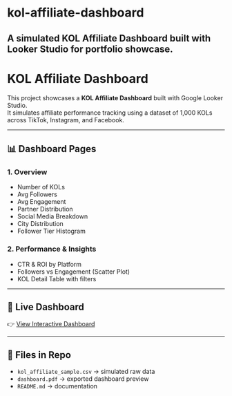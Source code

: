 # kol-affiliate-dashboard
A simulated KOL Affiliate Dashboard built with Looker Studio for portfolio showcase.
-------------------------------------------------------------------------------------
# KOL Affiliate Dashboard

This project showcases a **KOL Affiliate Dashboard** built with Google Looker Studio.  
It simulates affiliate performance tracking using a dataset of 1,000 KOLs across TikTok, Instagram, and Facebook.

---

## 📊 Dashboard Pages
### 1. **Overview**
- Number of KOLs
- Avg Followers
- Avg Engagement
- Partner Distribution
- Social Media Breakdown
- City Distribution
- Follower Tier Histogram

### 2. **Performance & Insights**
- CTR & ROI by Platform
- Followers vs Engagement (Scatter Plot)
- KOL Detail Table with filters

---

## 🔗 Live Dashboard
👉 [View Interactive Dashboard]( https://lookerstudio.google.com/s/rfWZgn0Js1A )

---

## 📂 Files in Repo
- `kol_affiliate_sample.csv` → simulated raw data  
- `dashboard.pdf` → exported dashboard preview  
- `README.md` → documentation

